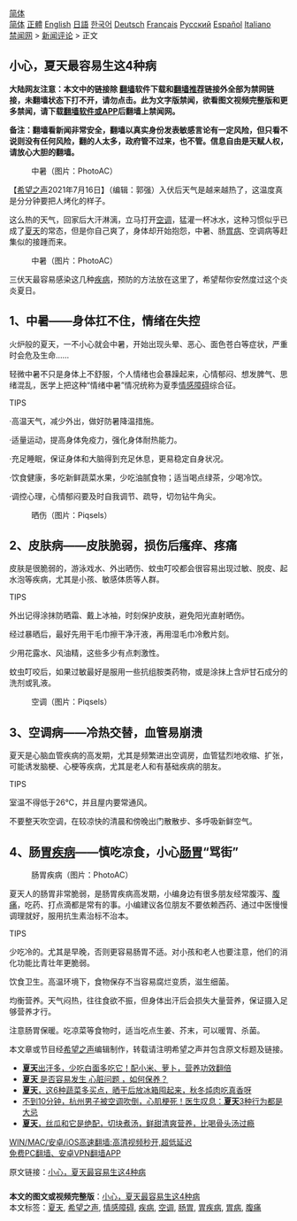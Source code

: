  <!-- 面包屑导航 --> <div class="breadcrumb"><!-- GTranslate: https://gtranslate.io/ -->  <div class="switcher notranslate">  <div class="selected">  <a href="#" onclick="return false;"> 简体</a>  </div>  <div class="option">  <a href="https://www.bannedbook.org" onclick="doGTranslate('zh-CN|zh-CN');jQuery('div.switcher div.selected a').html(jQuery(this).html());return false;" title="简体中文" class="nturl selected"> 简体</a>  <a href="https://www.bannedbook.org/zh-tw/" onclick="doGTranslate('zh-CN|zh-TW');jQuery('div.switcher div.selected a').html(jQuery(this).html());return false;" title="繁體中文" class="nturl"> 正體</a>  <a href="https://www.bannedbook.org/en/" onclick="doGTranslate('zh-CN|en');jQuery('div.switcher div.selected a').html(jQuery(this).html());return false;" title="English" class="nturl"> English</a>  <a href="https://www.bannedbook.org/ja/" onclick="doGTranslate('zh-CN|ja');jQuery('div.switcher div.selected a').html(jQuery(this).html());return false;" title="日本語" class="nturl"> 日語</a>  <a href="https://www.bannedbook.org/ko/" onclick="doGTranslate('zh-CN|ko');jQuery('div.switcher div.selected a').html(jQuery(this).html());return false;" title="한국어" class="nturl"> 한국어</a>  <a href="https://www.bannedbook.org/de/" onclick="doGTranslate('zh-CN|de');jQuery('div.switcher div.selected a').html(jQuery(this).html());return false;" title="Deutsch" class="nturl"> Deutsch</a>  <a href="https://www.bannedbook.org/fr/" onclick="doGTranslate('zh-CN|fr');jQuery('div.switcher div.selected a').html(jQuery(this).html());return false;" title="Français" class="nturl"> Français</a>  <a href="https://www.bannedbook.org/ru/" onclick="doGTranslate('zh-CN|ru');jQuery('div.switcher div.selected a').html(jQuery(this).html());return false;" title="Русский" class="nturl"> Русский</a>  <a href="https://www.bannedbook.org/es/" onclick="doGTranslate('zh-CN|es');jQuery('div.switcher div.selected a').html(jQuery(this).html());return false;" title="Español" class="nturl"> Español</a>  <a href="https://www.bannedbook.org/it/" onclick="doGTranslate('zh-CN|it');jQuery('div.switcher div.selected a').html(jQuery(this).html());return false;" title="Italiano" class="nturl"> Italiano</a>  </div>  </div>      <div class='breadcrumb-sub'><!-- Breadcrumb NavXT 6.3.0 --> <a href="https://www.bannedbook.org/" class="home">禁闻网</a> &gt; <a href="https://www.bannedbook.org/bnews/comments/" class="category">新闻评论</a> &gt; 正文</div></div><h2>小心，夏天最容易生这4种病</h2> <p class="notice"><b>大陆网友注意：本文中的链接除 <a href="https://github.com/bannedbook/fanqiang" >翻墙</a>软件下载和<a href="https://github.com/killgcd/justmysocks/blob/master/README.md">翻墙推荐</a>链接外全部为禁网链接，未翻墙状态下打不开，请勿点击。此为文字版禁闻，欲看图文视频完整版和更多禁闻，请下载<a href="https://github.com/bannedbook/fanqiang">翻墙软件或APP</a>后翻墙上禁闻网。</p><p>备注：翻墙看新闻非常安全，翻墙以真实身份发表敏感言论有一定风险，但只看不说则没有任何风险，翻的人太多，政府管不过来，也不管。信息自由是天赋人权，请放心大胆的翻墙。</b></p>  <div class="entry"> <figure><figcaption>中暑（图片：PhotoAC）</figcaption></figure> <p>【<span class='wp_keywordlink_affiliate'><a href="https://www.soundofhope.org" title="希望之声" target="_blank">希望之声</a></span>2021年7月16日】（编辑：郭强）入伏后天气是越来越热了，这温度真是分分钟要把人烤化的样子。</p> <p>这么热的天气，回家后大汗淋漓，立马打开<a href="https://www.bannedbook.org/bnews/tag/%E7%A9%BA%E8%B0%83/" class="st_tag internal_tag" rel="tag" title="标签 空调 下的日志">空调</a>，猛灌一杯冰水，这种习惯似乎已成了<a href="https://www.bannedbook.org/bnews/tag/%e5%a4%8f%e5%a4%a9/" class="st_tag internal_tag" rel="tag" title="标签 夏天 下的日志">夏天</a>的常态，但是你自己爽了，身体却开始抱怨，中暑、肠<a href="https://www.bannedbook.org/bnews/tag/%e8%83%83%e7%97%85/" class="st_tag internal_tag" rel="tag" title="标签 胃病 下的日志">胃病</a>、空调病等赶集似的接踵而来。</p> <figure><figcaption>中暑（图片：PhotoAC）</figcaption></figure> <p>三伏天最容易感染这几种<a href="https://www.bannedbook.org/bnews/tag/%e7%96%be%e7%97%85/" class="st_tag internal_tag" rel="tag" title="标签 疾病 下的日志">疾病</a>，预防的方法放在这里了，希望帮你安然度过这个炎炎夏日。</p> <h2>1、中暑——身体扛不住，情绪在失控</h2> <p>火炉般的夏天，一不小心就会中暑，开始出现头晕、恶心、面色苍白等症状，严重时会危及生命&#8230;&#8230;</p> <p>轻微中暑不只是身体上不舒服，个人情绪也会暴躁起来，心情郁闷、想发脾气、思绪混乱，医学上把这种“情绪中暑”情况统称为夏季<a href="https://www.bannedbook.org/bnews/tag/%E6%83%85%E6%84%9F%E9%9A%9C%E7%A2%8D/" class="st_tag internal_tag" rel="tag" title="标签 情感障碍 下的日志">情感障碍</a>综合征。</p> <p>TIPS</p> <p>·高温天气，减少外出，做好防暑降温措施。</p>  <p>·适量运动，提高身体免疫力，强化身体耐热能力。</p> <p>·充足睡眠，保证身体和大脑得到充足休息，更易稳定自身状况。</p> <p>·饮食健康，多吃新鲜蔬菜水果，少吃油腻食物；适当喝点绿茶，少喝冷饮。</p> <p>·调控心理，心情郁闷要及时自我调节、疏导，切勿钻牛角尖。</p> <figure><figcaption>晒伤（图片：Piqsels）</figcaption></figure> <h2>2、皮肤病——皮肤脆弱，损伤后瘙痒、疼痛</h2> <p>皮肤是很脆弱的，游泳戏水、外出晒伤、蚊虫叮咬都会很容易出现过敏、脱皮、起水泡等疾病，尤其是小孩、敏感体质等人群。</p> <p>TIPS</p> <p>外出记得涂抹防晒霜、戴上冰袖，时刻保护皮肤，避免阳光直射晒伤。</p>  <p>经过暴晒后，最好先用干毛巾擦干净汗液，再用湿毛巾冷敷片刻。</p> <p>少用花露水、风油精，这些多少有点刺激性。</p> <p>蚊虫叮咬后，如果过敏最好是服用一些抗组胺类药物，或是涂抹上含炉甘石成分的洗剂或乳液。</p> <figure><figcaption>空调（图片：Piqsels）</figcaption></figure> <h2>3、空调病——冷热交替，血管易崩溃</h2> <p>夏天是心脑血管疾病的高发期，尤其是频繁进出空调房，血管猛烈地收缩、扩张，可能诱发脑梗、心梗等疾病，尤其是老人和有基础疾病的朋友。</p> <p>TIPS</p> <p>室温不得低于26℃，并且屋内要常通风。</p> <p>不要整天吹空调，在较凉快的清晨和傍晚出门散散步、多呼吸新鲜空气。</p>  <h2>4、肠<a href="https://www.bannedbook.org/bnews/tag/%E8%83%83%E7%96%BE%E7%97%85/" class="st_tag internal_tag" rel="tag" title="标签 胃疾病 下的日志">胃疾病</a>——慎吃凉食，小心<a href="https://www.bannedbook.org/bnews/tag/%E8%82%A0%E8%83%83/" class="st_tag internal_tag" rel="tag" title="标签 肠胃 下的日志">肠胃</a>“骂街”</h2> <figure><figcaption>肠胃疾病（图片：PhotoAC）</figcaption></figure> <p>夏天人的肠胃非常脆弱，是肠胃疾病高发期，小编身边有很多朋友经常腹泻、<a href="https://www.bannedbook.org/bnews/tag/%e8%85%b9%e7%97%9b/" class="st_tag internal_tag" rel="tag" title="标签 腹痛 下的日志">腹痛</a>，吃药、打点滴都是常有的事。小编建议各位朋友不要依赖西药、通过中医慢慢调理就好，服用抗生素治标不治本。</p> <p>TIPS</p> <p>少吃冷的。尤其是早晚，否则更容易肠胃不适。对小孩和老人也要注意，他们的消化功能比青壮年更脆弱。</p> <p>饮食卫生。高温环境下，食物保存不当容易腐烂变质，滋生细菌。</p> <p>均衡营养。天气闷热，往往食欲不振，但身体出汗后会损失大量营养，保证摄入足够营养才行。</p> <p>注意肠胃保暖。吃凉菜等食物时，适当吃点生姜、芥末，可以暖胃、杀菌。</p> <p>本文章或节目经<a href="https://www.bannedbook.org/bnews/tag/%e5%b8%8c%e6%9c%9b%e4%b9%8b%e5%a3%b0/" class="st_tag internal_tag" rel="tag" title="标签 希望之声 下的日志">希望之声</a>编辑制作，转载请注明希望之声并包含原文标题及链接。 </p>  <ul class='op-related-articles' title='相关阅读'> <li><a href='https://www.bannedbook.org/bnews/health/20210716/1588382.html' target='_blank'><b>夏天</b>出汗多，少吃白面多吃它！配小米、萝卜，营养功效翻倍</a></li> <li><a href='https://www.bannedbook.org/bnews/bannedvideo/20210716/1588225.html' target='_blank'><b>夏天</b> 是否容易发生 心脏问题 ，如何保养？</a></li> <li><a href='https://www.bannedbook.org/bnews/lifebaike/20210716/1588025.html' target='_blank'><b>夏天</b>，这6种蔬菜多买点，晒干后放冰箱囤起来，秋冬炖肉吃真香呀</a></li> <li><a href='https://www.bannedbook.org/bnews/health/20210715/1587485.html' target='_blank'>不到10分钟，杭州男子被空调吹倒，心肌梗死！医生叹息：<b>夏天</b>3种行为都是大忌</a></li> <li><a href='https://www.bannedbook.org/bnews/lifebaike/20210715/1587454.html' target='_blank'><b>夏天</b>，丝瓜和它是绝配，切块煮汤，鲜甜清爽营养，比喝骨头汤过瘾</a></li> </ul> <p class="texttj"> <a href="https://github.com/bannedbook/fanqiang/wiki/V2ray%E6%9C%BA%E5%9C%BA" target="_blank">WIN/MAC/安卓/iOS高速翻墙:高清视频秒开,超低延迟</a><br/> <a href="https://github.com/bannedbook/fanqiang/wiki/%E7%A6%81%E9%97%BB%E7%BD%91%E5%AE%89%E5%8D%93%E7%BF%BB%E5%A2%99%E6%96%B0%E9%97%BBAPP" target="_blank">免费PC翻墙、安卓VPN翻墙APP</a></p><p>原文链接：<a class="src_link"  href="https://www.soundofhope.org/post/525851" target="_blank">小心，夏天最容易生这4种病</a></p><a name='sharetosocial'></a>  <div style="margin-bottom:5px;padding-bottom:5px;clear:both"> <div id="archive-pix-1" class="banner-ads"> <!-- AuctionX Display platform tag START --> <div id="26318x728x90x621x_ADSLOT2" clicktrack="%%CLICK_URL_ESC%%"></div> <!-- AuctionX Display platform tag END --> </div> <div id="archive-pix-2" class="banner-ads"> <!-- AuctionX Display platform tag START --> <div id="26315x300x250x621x_ADSLOT2" clicktrack="%%CLICK_URL_ESC%%"></div> <!-- AuctionX Display platform tag END --> </div> </div>    <div id="archive-pix-1" class="banner-ads"> <!-- AuctionX Display platform tag START --> <div id="26318x728x90x621x_ADSLOT3" clicktrack="%%CLICK_URL_ESC%%"></div> <!-- AuctionX Display platform tag END --> </div> <div><b>本文的图文或视频完整版</b>：<a href='https://www.bannedbook.org/bnews/comments/20210716/1588410.html'>小心，夏天最容易生这4种病</a></div>  </div><!--END ENTRY--> <div class="postfooter"> <div>本文标签：<a href="https://www.bannedbook.org/bnews/tag/%e5%a4%8f%e5%a4%a9/" rel="tag">夏天</a>, <a href="https://www.bannedbook.org/bnews/tag/%e5%b8%8c%e6%9c%9b%e4%b9%8b%e5%a3%b0/" rel="tag">希望之声</a>, <a href="https://www.bannedbook.org/bnews/tag/%E6%83%85%E6%84%9F%E9%9A%9C%E7%A2%8D/" rel="tag">情感障碍</a>, <a href="https://www.bannedbook.org/bnews/tag/%e7%96%be%e7%97%85/" rel="tag">疾病</a>, <a href="https://www.bannedbook.org/bnews/tag/%E7%A9%BA%E8%B0%83/" rel="tag">空调</a>, <a href="https://www.bannedbook.org/bnews/tag/%E8%82%A0%E8%83%83/" rel="tag">肠胃</a>, <a href="https://www.bannedbook.org/bnews/tag/%E8%83%83%E7%96%BE%E7%97%85/" rel="tag">胃疾病</a>, <a href="https://www.bannedbook.org/bnews/tag/%e8%83%83%e7%97%85/" rel="tag">胃病</a>, <a href="https://www.bannedbook.org/bnews/tag/%e8%85%b9%e7%97%9b/" rel="tag">腹痛</a></div>  </div><!--END POSTFOOTER--> 